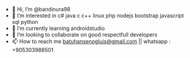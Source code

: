 - 👋 Hi, I’m @bandinura98
- 👀 I’m interested in c# java c c++ linux php nodejs bootstrap javascript sql python
- 🌱 I’m currently learning androidstudio
- 💞️ I’m looking to collaborate on good respectfull developers
- 📫 How to reach me batuhansenogluis@gmail.com || whatsapp : +905303988501

<!---
bandinura98/bandinura98 is a ✨ special ✨ repository because its `README.md` (this file) appears on your GitHub profile.
You can click the Preview link to take a look at your changes.
--->
